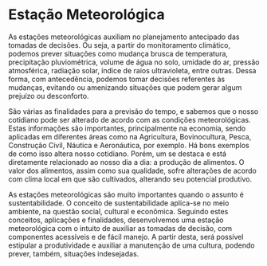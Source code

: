 # Estação Meteorológica

As estações meteorológicas auxiliam no planejamento antecipado das tomadas de decisões. Ou seja, a partir do monitoramento climático, podemos prever situações como mudança brusca de temperatura, precipitação pluviométrica, volume de água no solo, umidade do ar, pressão atmosférica, radiação solar, índice de raios ultravioleta, entre outras. Dessa forma, com antecedência, podemos tomar decisões referentes às mudanças, evitando ou amenizando situações que podem gerar algum prejuízo ou desconforto.

São várias as finalidades para a previsão do tempo, e sabemos que o nosso cotidiano pode ser alterado de acordo com as condições meteorológicas. Estas informações são importantes, principalmente na economia, sendo aplicadas em diferentes áreas como na Agricultura, Bovinocultura, Pesca, Construção Civil, Náutica e Aeronáutica, por exemplo. Há bons exemplos de como isso altera nosso cotidiano. Porém, um se destaca e está diretamente relacionado ao nosso dia a dia: a produção de alimentos. O valor dos alimentos, assim como sua qualidade, sofre alterações de acordo com clima local em que são cultivados, alterando seu potencial produtivo.

As estações meteorológicas são muito importantes quando o assunto é sustentabilidade. O conceito de sustentabilidade aplica-se no meio ambiente, na questão social, cultural e econômica. Seguindo estes conceitos, aplicações e finalidades, desenvolvemos uma estação meteorológica com o intuito de auxiliar as tomadas de decisão, com componentes acessíveis e de fácil manejo. A partir desta, será possível estipular a produtividade e auxiliar a manutenção de uma cultura, podendo prever, também, situações indesejadas.



